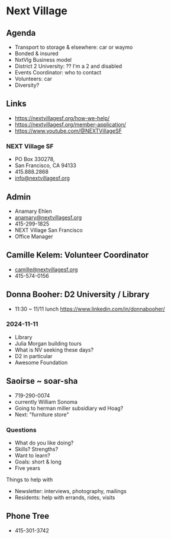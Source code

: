 # Next Village

## Agenda

* Transport to storage & elsewhere: car or waymo
* Bonded & insured
* NxtVlg Business model
* District 2 University: ?? I'm a 2 and disabled
* Events Coordinator: who to contact
* Volunteers: car
* Diversity?


## Links

* https://nextvillagesf.org/how-we-help/
* https://nextvillagesf.org/member-application/
* https://www.youtube.com/@NEXTVillageSF

### NEXT Village SF

* PO Box 330278,
* San Francisco, CA 94133
* 415.888.2868
* info@nextvillagesf.org

## Admin

* Anamary Ehlen
* anamary@nextvillagesf.org
* 415-299-1825
* NEXT Village San Francisco
* Office Manager

## Camille Kelem: Volunteer Coordinator

* camille@nextvillagesf.org
* 415-574-0156


## Donna Booher: D2 University / Library

* 11:30 ~ 11/11 lunch
https://www.linkedin.com/in/donnabooher/

### 2024-11-11

* Library
* Julia Morgan building tours
* What is NV seeking these days?
* D2 in particular
* Awesome Foundation



## Saoirse ~ soar-sha

* 719-290-0074
* currently William Sonoma
* Going to herman miller subsidiary wd Hoag?
* Next: "furniture store"

### Questions

* What do you like doing?
* Skills? Strengths?
* Want to learn?
* Goals: short & long
* Five years

Things to help with

* Newsletter: interviews, photography, mailings
* Residents: help with errands, rides, visits



## Phone Tree

* 415-301-3742
